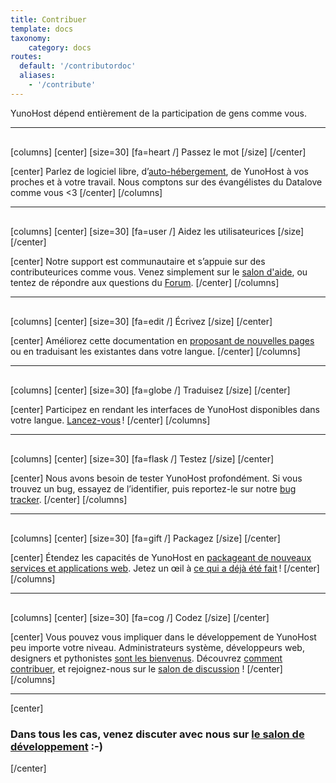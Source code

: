 ```yaml
---
title: Contribuer
template: docs
taxonomy:
    category: docs
routes:
  default: '/contributordoc'
  aliases:
    - '/contribute'
---
```



<p class="lead">
YunoHost dépend entièrement de la participation de gens comme vous.
</p>


<hr style="margin-bottom: 30px;">

[columns]
[center]
[size=30]
[fa=heart /] Passez le mot
[/size]
[/center]

[center]
Parlez de logiciel libre, d’[auto-hébergement](/selfhosting), de YunoHost à vos proches et à votre travail. Nous comptons sur des évangélistes du Datalove comme vous <3
[/center]
[/columns]

<hr style="margin-bottom: 30px;">

[columns]
[center]
[size=30]
[fa=user /] Aidez les utilisateurices
[/size]
[/center]

[center]
Notre support est communautaire et s’appuie sur des contributeurices comme vous. Venez simplement sur le [salon d'aide](/help), ou tentez de répondre aux questions du <a href="https://forum.yunohost.org/" target="_blank">Forum</a>. 
[/center]
[/columns]

<hr style="margin-bottom: 30px;">

[columns]
[center]
[size=30]
[fa=edit /] Écrivez
[/size]
[/center]

[center]
Améliorez cette documentation en [proposant de nouvelles pages](/write_documentation) ou en traduisant les existantes dans votre langue.
[/center]
[/columns]

<hr style="margin-bottom: 30px;">

[columns]
[center]
[size=30]
[fa=globe /] Traduisez
[/size]
[/center]

[center]
Participez en rendant les interfaces de YunoHost disponibles dans votre langue. <a href="https://translate.yunohost.org/" target="_blank">Lancez-vous</a> !
[/center]
[/columns]

<hr style="margin-bottom: 30px;">

[columns]
[center]
[size=30]
[fa=flask /] Testez
[/size]
[/center]

[center]
Nous avons besoin de tester YunoHost profondément. Si vous trouvez un bug, essayez de l’identifier, puis reportez-le sur notre <a href="https://github.com/YunoHost/issues/issues/new" target="_blank">bug tracker</a>.
[/center]
[/columns]

<hr style="margin-bottom: 30px;">

[columns]
[center]
[size=30]
[fa=gift /] Packagez
[/size]
[/center]

[center]
Étendez les capacités de YunoHost en [packageant de nouveaux services et applications web](/packaging_apps). Jetez un œil à [ce qui a déjà été fait](/apps) !
[/center]
[/columns]

<hr style="margin-bottom: 30px;">

[columns]
[center]
[size=30]
[fa=cog /] Codez
[/size]
[/center]

[center]
Vous pouvez vous impliquer dans le développement de YunoHost peu importe votre niveau. Administrateurs système, développeurs web, designers et pythonistes <a href="https://github.com/YunoHost" target="_blank">sont les bienvenus</a>. Découvrez [comment contribuer](/dev), et rejoignez-nous sur le [salon de discussion](xmpp:dev@conference.yunohost.org?join) !
[/center]
[/columns]

---

[center]
### Dans tous les cas, venez discuter avec nous sur [le salon de développement](/chat_rooms) :-)
[/center]
